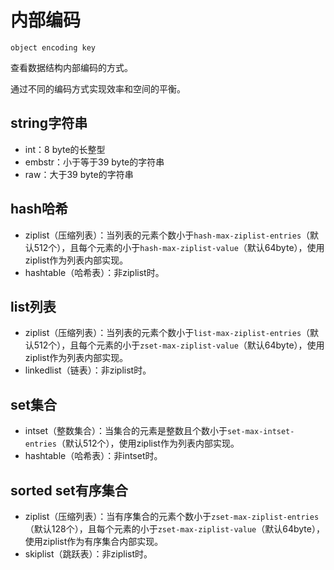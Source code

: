 # 内部编码

```shell
object encoding key
```

查看数据结构内部编码的方式。

通过不同的编码方式实现效率和空间的平衡。

## string字符串

- int：8 byte的长整型
- embstr：小于等于39 byte的字符串
- raw：大于39 byte的字符串

## hash哈希

- ziplist（压缩列表）：当列表的元素个数小于`hash-max-ziplist-entries`（默认512个），且每个元素的小于`hash-max-ziplist-value`（默认64byte），使用ziplist作为列表内部实现。
- hashtable（哈希表）：非ziplist时。

## list列表

- ziplist（压缩列表）：当列表的元素个数小于`list-max-ziplist-entries`（默认512个），且每个元素的小于`zset-max-ziplist-value`（默认64byte），使用ziplist作为列表内部实现。
- linkedlist（链表）：非ziplist时。

## set集合

- intset（整数集合）：当集合的元素是整数且个数小于`set-max-intset-entries`（默认512个），使用ziplist作为列表内部实现。
- hashtable（哈希表）：非intset时。

## sorted set有序集合

- ziplist（压缩列表）：当有序集合的元素个数小于`zset-max-ziplist-entries`（默认128个），且每个元素的小于`zset-max-ziplist-value`（默认64byte），使用ziplist作为有序集合内部实现。
- skiplist（跳跃表）：非ziplist时。
